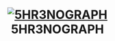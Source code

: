 <h1 align="center">
  <br>
  <a href="https://github.com/5HR3D/5HR3NOGRAPH"><img src="https://github.com/5HR3D/5HR3NOGRAPH/blob/main/Images/Screenshot.png" alt="5HR3NOGRAPH"></a>
  <br>
  5HR3NOGRAPH
  <br>
</h1>

